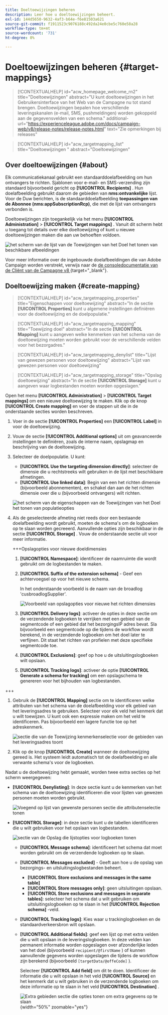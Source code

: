 ```yaml
---
title: Doeltoewijzingen beheren
description: Leer hoe u doeltoewijzingen beheert.
exl-id: 144d5650-9632-4af3-b64e-f6e81503a621
source-git-commit: f1911523c9076188c492da24e0cbe5c760e58a28
workflow-type: tm+mt
source-wordcount: '731'
ht-degree: 0%

---
```


# Doeltoewijzingen beheren {#target-mappings}

>[!CONTEXTUALHELP]
>id="acw_homepage_welcome_rn2"
>title="Doeltoewijzingen"
>abstract="U kunt doeltoewijzingen in het Gebruikersinterface van het Web van de Campagne nu tot stand brengen. Doeltoewijzingen bepalen hoe verschillende leveringskanalen (e-mail, SMS, pushmeldingen) worden gekoppeld aan de gegevensvelden van een schema."
>additional-url="https://experienceleague.adobe.com/docs/campaign-web/v8/release-notes/release-notes.html" text="Zie opmerkingen bij releases"

>[!CONTEXTUALHELP]
>id="acw_targetmapping_list"
>title="Doeltoewijzingen "
>abstract="Doeltoewijzingen"

## Over doeltoewijzingen {#about}

Elk communicatiekanaal gebruikt een standaarddoelafbeelding om hun ontvangers te richten. Sjablonen voor e-mail- en SMS-verzending zijn standaard bijvoorbeeld gericht op **[!UICONTROL Recipients]** . Hun doelafbeelding gebruikt daarom de gebieden van **nms:ontvankelijke** lijst. Voor de Duw berichten, is de standaarddoelafbeelding **toepassingen van de Abonnee (nms:appSubscriptionRcp)**, die met de lijst van ontvangers verbonden is.

Doeltoewijzingen zijn toegankelijk via het menu **[!UICONTROL Administration]** > **[!UICONTROL Target mappings]** . Vanuit dit scherm hebt u toegang tot details over elke doeltoewijzing of kunt u nieuwe doeltoewijzingen maken die aan uw behoeften voldoen.

![ het scherm van de lijst van de Toewijzingen van het Doel het tonen van beschikbare afbeeldingen ](assets/target-mappings-list.png)

Voor meer informatie over de ingebouwde doelafbeeldingen die van Adobe Campaign worden verstrekt, verwijs naar de [ de consoledocumentatie van de Cliënt van de Campagne v8 ](https://experienceleague.adobe.com/docs/campaign/campaign-v8/audience/add-profiles/target-mappings.html) {target="_blank"}.

## Doeltoewijzing maken {#create-mapping}

>[!CONTEXTUALHELP]
>id="acw_targetmapping_properties"
>title="Eigenschappen voor doeltoewijzing"
>abstract="In de sectie **[!UICONTROL Properties]** kunt u algemene instellingen definiëren voor de doeltoewijzing en de doelpopulatie."

>[!CONTEXTUALHELP]
>id="acw_targetmapping_mapping"
>title="Toewijzing doel"
>abstract="In de sectie **[!UICONTROL Mapping]** kunt u aangeven welke kenmerken van het schema van de doeltoewijzing moeten worden gebruikt voor de verschillende velden voor het bezorgadres."

>[!CONTEXTUALHELP]
>id="acw_targetmapping_denylist"
>title="Lijst van gewezen personen voor doeltoewijzing"
>abstract="Lijst van gewezen personen voor doeltoewijzing"

>[!CONTEXTUALHELP]
>id="acw_targetmapping_storage"
>title="Opslag doeltoewijzing"
>abstract="In de sectie **[!UICONTROL Storage]** kunt u aangeven waar logbestanden moeten worden opgeslagen."

Open het menu **[!UICONTROL Administration]** > **[!UICONTROL Target mappings]** om een nieuwe doeltoewijzing te maken. Klik op de knop **[!UICONTROL Create mapping]** en voer de stappen uit die in de onderstaande secties worden beschreven.

1. Voer in de sectie **[!UICONTROL Properties]** een **[!UICONTROL Label]** in voor de doeltoewijzing.

1. Vouw de sectie **[!UICONTROL Additional options]** uit om geavanceerde instellingen te definiëren, zoals de interne naam, opslagmap en beschrijving van de doeltoewijzing.

1. Selecteer de doelpopulatie. U kunt:

   * **[!UICONTROL Use the targeting dimension directly]**: selecteer de dimensie die u rechtstreeks wilt gebruiken in de lijst met beschikbare afmetingen.
   * **[!UICONTROL Use linked data]**: Begin van een het richten dimensie (bijvoorbeeld abonnementen), en schakel dan aan de het richten dimensie over die u (bijvoorbeeld ontvangers) wilt richten.

   ![ het scherm van de eigenschappen van de Toewijzingen van het Doel het tonen van populatieopties ](assets/target-mappings-properties.png)

1. Als de geselecteerde afmeting niet reeds door een bestaande doelafbeelding wordt gebruikt, moeten de schema&#39;s om de logboeken op te slaan worden gecreeerd. Aanvullende opties zijn beschikbaar in de sectie **[!UICONTROL Storage]** . Vouw de onderstaande sectie uit voor meer informatie.

   +++Opslagopties voor nieuwe doeldimensies

   1. **[!UICONTROL Namespace]**: identificeer de naamruimte die wordt gebruikt om de logbestanden te maken.
   1. **[!UICONTROL Suffix of the extension schema]** - Geef een achtervoegsel op voor het nieuwe schema.

      In het onderstaande voorbeeld is de naam van de broadlog &#39;cusbroadlogSupplier&#39;.

      ![ Voorbeeld van opslagopties voor nieuwe het richten dimensies ](assets/target-mappings-new.png)

   1. **[!UICONTROL Delivery logs]**: activeer de opties in deze sectie om de verzendende logboeken te verrijken met een gebied van de segmentcode of een gebied dat het bezorgingsIP adres bevat. Sla bijvoorbeeld een segmentcode op die tijdens de workflow wordt berekend, in de verzendende logboeken om het doel later te verfijnen. Dit staat het richten van profielen met deze specifieke segmentcode toe.

   1. **[!UICONTROL Exclusions]**: geef op hoe u de uitsluitingslogboeken wilt opslaan.

   1. **[!UICONTROL Tracking logs]**: activeer de optie **[!UICONTROL Generate a schema for tracking]** om een opslagschema te genereren voor het bijhouden van logbestanden.

+++

1. Gebruik de **[!UICONTROL Mapping]** sectie om te identificeren welke attributen van het schema van de doelafbeelding voor elk gebied van het leveringsadres te gebruiken. Selecteer voor elk veld het kenmerk dat u wilt toewijzen. U kunt ook een expressie maken om het veld te identificeren. Pas bijvoorbeeld een lagere functie toe op het adreskenmerk.

   ![ sectie die van de Toewijzing kenmerkenselectie voor de gebieden van het leveringsadres toont ](assets/target-mappings-mapping.png)

1. Klik op de knop **[!UICONTROL Create]** wanneer de doeltoewijzing gereed is. Het systeem leidt automatisch tot de doelafbeelding en alle verwante schema&#39;s voor de logboeken.

Nadat u de doeltoewijzing hebt gemaakt, worden twee extra secties op het scherm weergegeven:

* **[!UICONTROL Denylisting]**: In deze sectie kunt u de kenmerken van het schema van de doeltoewijzing identificeren die voor lijsten van gewezen personen moeten worden gebruikt.

  ![ Voegend op lijst van gewenste personen sectie die attributenselectie ](assets/target-mappings-denylisting.png) tonen

* **[!UICONTROL Storage]**: in deze sectie kunt u de tabellen identificeren die u wilt gebruiken voor het opslaan van logbestanden.

  ![ sectie van de Opslag die lijstopties voor logboeken tonen ](assets/target-mappings-storage.png)

   * **[!UICONTROL Message schema]**: identificeert het schema dat moet worden gebruikt om de verzendende logboeken op te slaan.
   * **[!UICONTROL Messages excluded]** - Geeft aan hoe u de opslag van bezorgings- en uitsluitingslogbestanden beheert.

      * **[!UICONTROL Store exclusions and messages in the same table]**
      * **[!UICONTROL Store messages only]**: geen uitsluitingen opslaan.
      * **[!UICONTROL Store exclusions and messages in separate tables]**: selecteer het schema dat u wilt gebruiken om uitsluitingslogboeken op te slaan in het **[!UICONTROL Rejection schema]** -veld.

   * **[!UICONTROL Tracking logs]**: Kies waar u trackinglogboeken en de standaardverkeersbron wilt opslaan.
   * **[!UICONTROL Additional fields]**: geef een lijst op met extra velden die u wilt opslaan in de leveringslogboeken. In deze velden kan permanent informatie worden opgeslagen over afzonderlijke leden van het doel (bijvoorbeeld `recipient/@firstName` ) of kunnen aanvullende gegevens worden opgeslagen die tijdens de workflow zijn berekend (bijvoorbeeld `[targetData/@offeCode]` ).

     Selecteer **[!UICONTROL Add field]** om dit te doen. Identificeer de informatie die u wilt opslaan in het veld **[!UICONTROL Source]** en het kenmerk dat u wilt gebruiken in de verzendende logboeken om deze informatie op te slaan in het veld **[!UICONTROL Destination]** .

     ![ Extra gebieden sectie die opties tonen om extra gegevens op te slaan ](assets/target-mappings-additional.png){width="50%" zoomable="yes"}